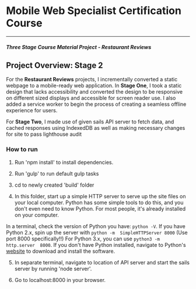 # Mobile Web Specialist Certification Course
---
#### _Three Stage Course Material Project - Restaurant Reviews_

## Project Overview: Stage 2

For the **Restaurant Reviews** projects, I incrementally converted a static webpage to a mobile-ready web application. In 
**Stage One**, I took a static design that lacks accessibility and converted the design to be responsive on different sized 
displays and accessible for screen reader use. I also added a service worker to begin the process of creating a seamless 
offline experience for users.

For **Stage Two**, I made use of given sails API server to fetch data, and cached responses using IndexedDB as well as
making necessary changes for site to pass lighthouse audit

### How to run

1. Run 'npm install' to install dependencies.

2. Run 'gulp' to run default gulp tasks

3. cd to newly created 'build' folder

4. In this folder, start up a simple HTTP server to serve up the site files on your local computer. Python has some simple tools to 
do this, and you don't even need to know Python. For most people, it's already installed on your computer. 

In a terminal, check the version of Python you have: `python -V`. If you have Python 2.x, spin up the server with `python -m 
SimpleHTTPServer 8000` (Use port 8000 specifically!!) For Python 3.x, you can use `python3 -m http.server 
8000`. If you don't have Python installed, navigate to Python's [website](https://www.python.org/) to download and install the 
software.

5. In separate terminal, navigate to location of API server and start the sails server by running 'node server'.

6. Go to localhost:8000 in your browser.